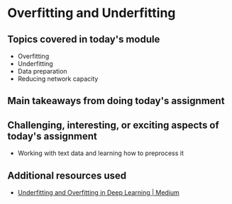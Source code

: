 # Overfitting and Underfitting

## Topics covered in today's module
* Overfitting
* Underfitting
* Data preparation
* Reducing network capacity

## Main takeaways from doing today's assignment
<To be filled>

## Challenging, interesting, or exciting aspects of today's assignment
- Working with text data and learning how to preprocess it

## Additional resources used 
- [Underfitting and Overfitting in Deep Learning | Medium](https://medium.com/mlearning-ai/underfitting-and-overfitting-in-deep-learning-687b1b7eb738)
